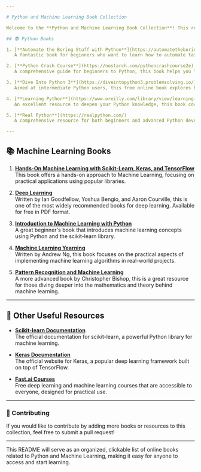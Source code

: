 ```yaml
---

# Python and Machine Learning Book Collection

Welcome to the **Python and Machine Learning Book Collection**! This repository provides a curated list of free, online books to help you learn Python and Machine Learning. Click the links below to access the books as PDFs or online versions.

## 📚 Python Books

1. [**Automate the Boring Stuff with Python**](https://automatetheboringstuff.com/)  
   A fantastic book for beginners who want to learn how to automate tasks using Python. It’s available for free online and covers everything from basic syntax to automating real-world tasks.

2. [**Python Crash Course**](https://nostarch.com/pythoncrashcourse2e)  
   A comprehensive guide for beginners to Python, this book helps you learn Python fundamentals and includes practical projects to apply your knowledge.

3. [**Dive Into Python 3**](https://diveintopython3.problemsolving.io/)  
   Aimed at intermediate Python users, this free online book explores Python 3 in-depth and is available as an online PDF.

4. [**Learning Python**](https://www.oreilly.com/library/view/learning-python-5th/9781449355722/)  
   An excellent resource to deepen your Python knowledge, this book covers a wide range of Python topics.

5. [**Real Python**](https://realpython.com/)  
   A comprehensive resource for both beginners and advanced Python developers. It offers a variety of tutorials and guides.

---
```


## 📚 Machine Learning Books

1. [**Hands-On Machine Learning with Scikit-Learn, Keras, and TensorFlow**](https://www.oreilly.com/library/view/hands-on-machine-learning/9781492032632/)  
   This book offers a hands-on approach to Machine Learning, focusing on practical applications using popular libraries.

2. [**Deep Learning**](https://www.deeplearningbook.org/)  
   Written by Ian Goodfellow, Yoshua Bengio, and Aaron Courville, this is one of the most widely recommended books for deep learning. Available for free in PDF format.

3. [**Introduction to Machine Learning with Python**](https://www.oreilly.com/library/view/introduction-to-machine/9781449369880/)  
   A great beginner's book that introduces machine learning concepts using Python and the scikit-learn library.

4. [**Machine Learning Yearning**](https://www.deeplearning.ai/machine-learning-yearning/)  
   Written by Andrew Ng, this book focuses on the practical aspects of implementing machine learning algorithms in real-world projects.

5. [**Pattern Recognition and Machine Learning**](https://www.springer.com/gp/book/9780387310732)  
   A more advanced book by Christopher Bishop, this is a great resource for those diving deeper into the mathematics and theory behind machine learning.

---

## 🔗 Other Useful Resources

- [**Scikit-learn Documentation**](https://scikit-learn.org/stable/documentation.html)  
   The official documentation for scikit-learn, a powerful Python library for machine learning.

- [**Keras Documentation**](https://keras.io/)  
   The official website for Keras, a popular deep learning framework built on top of TensorFlow.

- [**Fast.ai Courses**](https://www.fast.ai/)  
   Free deep learning and machine learning courses that are accessible to everyone, designed for practical use.

---

### 💬 Contributing

If you would like to contribute by adding more books or resources to this collection, feel free to submit a pull request!

---

This README will serve as an organized, clickable list of online books related to Python and Machine Learning, making it easy for anyone to access and start learning.
